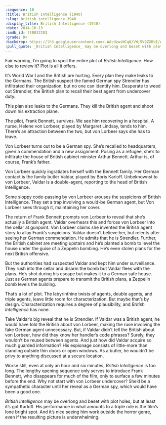 ```yaml
---
:sequence: 10
:title: British Intelligence (1940)
:slug: british-intelligence-1940
:display_title: British Intelligence (1940)
:date: 2014-10-13
:imdb_id: tt0032283
:grade: D+
:backdrop: https://lh3.googleusercontent.com/-WAcdzwsNCqU/VWj5V9ZXBbI/AAAAAAAACsc/vdRRov6-mb0/w1000-rj/british-intelligence-1940.jpg
:pull_quote: _British Intelligence_ may be overlong and beset with plot holes, but at least it’s got Karloff.
---
```

Fair warning, I’m going to spoil the entire plot of _British Intelligence_. How else to review it? Plot is all it offers.

It’s World War I and the British are hurting. Every plan they make leaks to the Germans. The British suspect the famed German spy Strendler has infiltrated their organization, but no one can identify him. Desperate to weed out Strendler, the British plan to recall their best agent from undercover duty.

This plan also leaks to the Germans. They kill the British agent and shoot down his extraction plane.

The pilot, Frank Bennett, survives. We see him recovering in a hospital. A nurse, Helene von Lorbeer, played by Margaret Lindsay, tends to him. There’s an attraction between the two, but von Lorbeer says she has to leave.

Von Lorbeer turns out to be a German spy. She’s recalled to headquarters, given a commendation and a new assignment. Posing as a refugee, she’s to infiltrate the house of British cabinet minister Arthur Bennett. Arthur is, of course, Frank’s father.

Von Lorbeer quickly ingratiates herself with the Bennett family. Her German contact is the family butler Valdar, played by Boris Karloff. Unbeknownst to von Lorbeer, Valdar is a double-agent, reporting to the head of British Intelligence.

Some sloppy code-passing by von Lorbeer arouses the suspicions of British Intelligence. They set a trap involving a would-be German agent, but Von Lorbeer sees through it, maintaining her cover.

The return of Frank Bennett prompts von Lorbeer to reveal that she’s actually a British agent. Valdar overhears this and forces von Lorbeer into the cellar at gunpoint. Von Lorbeer claims she invented the British agent story to allay Frank’s suspicions. Valdar doesn’t believe her, but relents after seeing her German commendation. He admits that he is Strendler. Further, the British cabinet are meeting upstairs and he’s planted a bomb to level the house under the guise of a Zeppelin bombing. He’s even stolen plans for the next British offensive.

But the authorities had suspected Valdar and kept him under surveillance. They rush into the cellar and disarm the bomb but Valdar flees with the plans. He’s shot during his escape but makes it to a German safe house. Just as German agents prepare to transmit the British plans, a Zeppelin bomb levels the building.

That’s a lot of plot. The labyrinthine twists of agents, double agents, and triple agents, leave little room for characterization. But maybe that’s by design. Characterization requires a degree of plausibility, and _British Intelligence_ has none.

Take Valdar’s big reveal that he is Strendler. If Valdar was a British agent, he would have told the British about von Lorbeer, making the ruse involving the fake German agent unnecessary. But, if Valdar didn’t tell the British about von Lorbeer, how did they know her handler’s code phrases? Surely, they wouldn’t be reused between agents. And just how did Valdar acquire so much guarded information? His espionage consists of little-more than standing outside thin doors or open windows. As a butler, he wouldn’t be privy to anything discussed at a secure location.

Worse still, even at only an hour and six minutes, _British Intelligence_ is too long. The lengthy opening sequence only serves to introduce Frank Bennett, who disappears for much of the film, only to surface a few minutes before the end. Why not start with von Lorbeer undercover? She’d be a sympathetic character until her reveal as a German spy, which would have been a good one.

_British Intelligence_ may be overlong and beset with plot holes, but at least it’s got Karloff. His performance in what amounts to a triple role is the film’s lone bright spot. And it’s nice seeing him work outside the horror genre, even if the resulting picture is underwhelming.